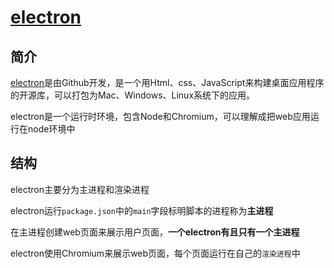 # [electron](https://electron.org.cn/)

## 简介

[electron](https://electronjs.org/)是由Github开发，是一个用Html、css、JavaScript来构建桌面应用程序的开源库，可以打包为Mac、Windows、Linux系统下的应用。

electron是一个运行时环境，包含Node和Chromium，可以理解成把web应用运行在node环境中

## 结构

electron主要分为主进程和渲染进程

electron运行`package.json`中的`main`字段标明脚本的进程称为**主进程**

在主进程创建web页面来展示用户页面，**一个electron有且只有一个主进程**

electron使用Chromium来展示web页面，每个页面运行在自己的`渲染进程`中



